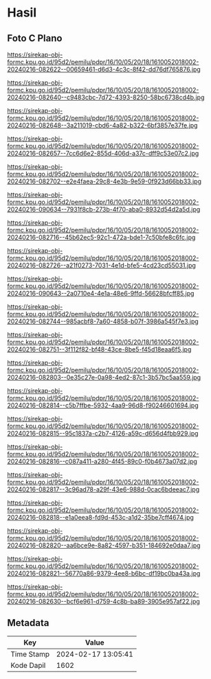 # Hasil

## Foto C Plano

https://sirekap-obj-formc.kpu.go.id/95d2/pemilu/pdpr/16/10/05/20/18/1610052018002-20240216-082622--00659461-d6d3-4c3c-8f42-dd76df765876.jpg

https://sirekap-obj-formc.kpu.go.id/95d2/pemilu/pdpr/16/10/05/20/18/1610052018002-20240216-082640--c9483cbc-7d72-4393-8250-58bc6738cd4b.jpg

https://sirekap-obj-formc.kpu.go.id/95d2/pemilu/pdpr/16/10/05/20/18/1610052018002-20240216-082648--3a211019-cbd6-4a82-b322-6bf3857e37fe.jpg

https://sirekap-obj-formc.kpu.go.id/95d2/pemilu/pdpr/16/10/05/20/18/1610052018002-20240216-082657--7cc6d6e2-855d-406d-a37c-dff9c53e07c2.jpg

https://sirekap-obj-formc.kpu.go.id/95d2/pemilu/pdpr/16/10/05/20/18/1610052018002-20240216-082702--e2e4faea-29c8-4e3b-9e59-0f923d66bb33.jpg

https://sirekap-obj-formc.kpu.go.id/95d2/pemilu/pdpr/16/10/05/20/18/1610052018002-20240216-090634--7931f8cb-273b-4f70-aba0-8932d54d2a5d.jpg

https://sirekap-obj-formc.kpu.go.id/95d2/pemilu/pdpr/16/10/05/20/18/1610052018002-20240216-082716--45b62ec5-92c1-472a-bde1-7c50bfe8c6fc.jpg

https://sirekap-obj-formc.kpu.go.id/95d2/pemilu/pdpr/16/10/05/20/18/1610052018002-20240216-082726--a21f0273-7031-4e1d-bfe5-4cd23cd55031.jpg

https://sirekap-obj-formc.kpu.go.id/95d2/pemilu/pdpr/16/10/05/20/18/1610052018002-20240216-090643--2a0710e4-4e1a-48e6-9ffd-56628bfcff85.jpg

https://sirekap-obj-formc.kpu.go.id/95d2/pemilu/pdpr/16/10/05/20/18/1610052018002-20240216-082744--985acbf8-7a60-4858-b07f-3986a545f7e3.jpg

https://sirekap-obj-formc.kpu.go.id/95d2/pemilu/pdpr/16/10/05/20/18/1610052018002-20240216-082751--3f112f82-bf48-43ce-8be5-f45d18eaa6f5.jpg

https://sirekap-obj-formc.kpu.go.id/95d2/pemilu/pdpr/16/10/05/20/18/1610052018002-20240216-082803--0e35c27e-0a98-4ed2-87c1-3b57bc5aa559.jpg

https://sirekap-obj-formc.kpu.go.id/95d2/pemilu/pdpr/16/10/05/20/18/1610052018002-20240216-082814--c5b7ffbe-5932-4aa9-96d8-f90246601694.jpg

https://sirekap-obj-formc.kpu.go.id/95d2/pemilu/pdpr/16/10/05/20/18/1610052018002-20240216-082815--95c1837a-c2b7-4126-a59c-d656d4fbb929.jpg

https://sirekap-obj-formc.kpu.go.id/95d2/pemilu/pdpr/16/10/05/20/18/1610052018002-20240216-082816--c087a411-a280-4f45-89c0-f0b4673a07d2.jpg

https://sirekap-obj-formc.kpu.go.id/95d2/pemilu/pdpr/16/10/05/20/18/1610052018002-20240216-082817--3c96ad78-a29f-43e6-988d-0cac6bdeeac7.jpg

https://sirekap-obj-formc.kpu.go.id/95d2/pemilu/pdpr/16/10/05/20/18/1610052018002-20240216-082818--e1a0eea8-fd9d-453c-a1d2-35be7cff4674.jpg

https://sirekap-obj-formc.kpu.go.id/95d2/pemilu/pdpr/16/10/05/20/18/1610052018002-20240216-082820--aa6bce9e-8a82-4597-b351-184692e0daa7.jpg

https://sirekap-obj-formc.kpu.go.id/95d2/pemilu/pdpr/16/10/05/20/18/1610052018002-20240216-082821--56770a86-9379-4ee8-b6bc-df19bc0ba43a.jpg

https://sirekap-obj-formc.kpu.go.id/95d2/pemilu/pdpr/16/10/05/20/18/1610052018002-20240216-082630--bcf6e961-d759-4c8b-ba89-3905e957af22.jpg


## Metadata

| Key        | Value               |
| ---------- | ------------------- |
| Time Stamp | 2024-02-17 13:05:41 |
| Kode Dapil | 1602                |



